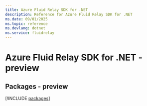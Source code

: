 ```yaml
---
title: Azure Fluid Relay SDK for .NET
description: Reference for Azure Fluid Relay SDK for .NET
ms.date: 09/01/2025
ms.topic: reference
ms.devlang: dotnet
ms.service: fluidrelay
---
```

# Azure Fluid Relay SDK for .NET - preview
## Packages - preview
[!INCLUDE [packages](fluid-relay-index.md)]